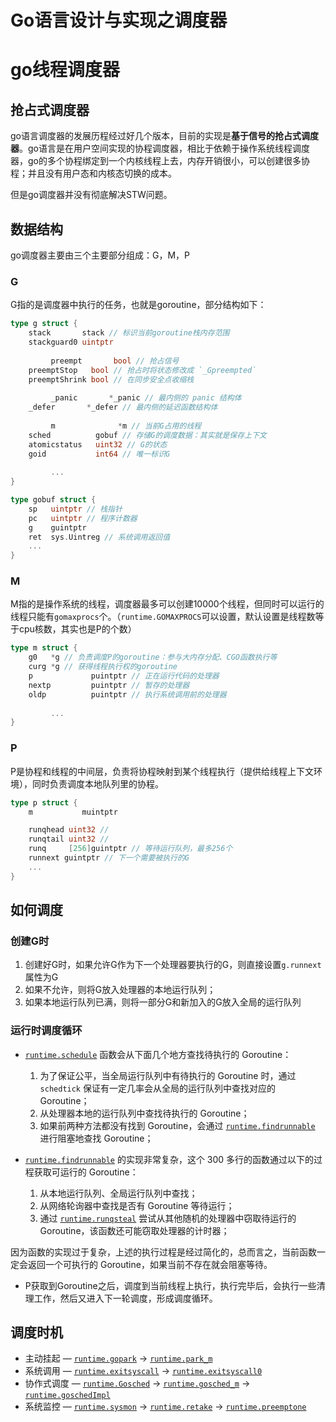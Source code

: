 # Go语言设计与实现之调度器


# go线程调度器

## 抢占式调度器

go语言调度器的发展历程经过好几个版本，目前的实现是**基于信号的抢占式调度器**。go语言是在用户空间实现的协程调度器，相比于依赖于操作系统线程调度器，go的多个协程绑定到一个内核线程上去，内存开销很小，可以创建很多协程；并且没有用户态和内核态切换的成本。

但是go调度器并没有彻底解决STW问题。

## 数据结构

go调度器主要由三个主要部分组成：G，M，P

### G

G指的是调度器中执行的任务，也就是goroutine，部分结构如下：

```go
type g struct {
	stack       stack // 标识当前goroutine栈内存范围
	stackguard0 uintptr
         
         preempt       bool // 抢占信号
	preemptStop   bool // 抢占时将状态修改成 `_Gpreempted`
	preemptShrink bool // 在同步安全点收缩栈
    
         _panic       *_panic // 最内侧的 panic 结构体
	_defer       *_defer // 最内侧的延迟函数结构体
    
         m              *m // 当前G占用的线程
	sched          gobuf // 存储G的调度数据：其实就是保存上下文
	atomicstatus   uint32 // G的状态
	goid           int64 // 唯一标识G
         
         ...
}

type gobuf struct {
	sp   uintptr // 栈指针
	pc   uintptr // 程序计数器
	g    guintptr
	ret  sys.Uintreg // 系统调用返回值
	...
}
```

### M

M指的是操作系统的线程，调度器最多可以创建10000个线程，但同时可以运行的线程只能有`gomaxprocs`个。（`runtime.GOMAXPROCS`可以设置，默认设置是线程数等于cpu核数，其实也是P的个数）

```go
type m struct {
	g0   *g // 负责调度P的goroutine：参与大内存分配、CGO函数执行等
	curg *g // 获得线程执行权的goroutine
	p             puintptr // 正在运行代码的处理器
	nextp         puintptr // 暂存的处理器
	oldp          puintptr // 执行系统调用前的处理器
    
         ...
}
```

### P

P是协程和线程的中间层，负责将协程映射到某个线程执行（提供给线程上下文环境），同时负责调度本地队列里的协程。

```go
type p struct {
	m           muintptr

	runqhead uint32 // 
	runqtail uint32 // 
	runq     [256]guintptr // 等待运行队列，最多256个
	runnext guintptr // 下一个需要被执行的G
	...
}
```

## 如何调度

### 创建G时

1. 创建好G时，如果允许G作为下一个处理器要执行的G，则直接设置`g.runnext`属性为G
2. 如果不允许，则将G放入处理器的本地运行队列；
3. 如果本地运行队列已满，则将一部分G和新加入的G放入全局的运行队列

### 运行时调度循环

- [`runtime.schedule`](https://draveness.me/golang/tree/runtime.schedule) 函数会从下面几个地方查找待执行的 Goroutine：
  1. 为了保证公平，当全局运行队列中有待执行的 Goroutine 时，通过 `schedtick` 保证有一定几率会从全局的运行队列中查找对应的 Goroutine；
  2. 从处理器本地的运行队列中查找待执行的 Goroutine；
  3. 如果前两种方法都没有找到 Goroutine，会通过 [`runtime.findrunnable`](https://draveness.me/golang/tree/runtime.findrunnable) 进行阻塞地查找 Goroutine；

- [`runtime.findrunnable`](https://draveness.me/golang/tree/runtime.findrunnable) 的实现非常复杂，这个 300 多行的函数通过以下的过程获取可运行的 Goroutine：
  1. 从本地运行队列、全局运行队列中查找；
  2. 从网络轮询器中查找是否有 Goroutine 等待运行；
  3. 通过 [`runtime.runqsteal`](https://draveness.me/golang/tree/runtime.runqsteal) 尝试从其他随机的处理器中窃取待运行的 Goroutine，该函数还可能窃取处理器的计时器；

因为函数的实现过于复杂，上述的执行过程是经过简化的，总而言之，当前函数一定会返回一个可执行的 Goroutine，如果当前不存在就会阻塞等待。

- P获取到Goroutine之后，调度到当前线程上执行，执行完毕后，会执行一些清理工作，然后又进入下一轮调度，形成调度循环。

## 调度时机

- 主动挂起 — [`runtime.gopark`](https://draveness.me/golang/tree/runtime.gopark) -> [`runtime.park_m`](https://draveness.me/golang/tree/runtime.park_m)
- 系统调用 — [`runtime.exitsyscall`](https://draveness.me/golang/tree/runtime.exitsyscall) -> [`runtime.exitsyscall0`](https://draveness.me/golang/tree/runtime.exitsyscall0)
- 协作式调度 — [`runtime.Gosched`](https://draveness.me/golang/tree/runtime.Gosched) -> [`runtime.gosched_m`](https://draveness.me/golang/tree/runtime.gosched_m) -> [`runtime.goschedImpl`](https://draveness.me/golang/tree/runtime.goschedImpl)
- 系统监控 — [`runtime.sysmon`](https://draveness.me/golang/tree/runtime.sysmon) -> [`runtime.retake`](https://draveness.me/golang/tree/runtime.retake) -> [`runtime.preemptone`](https://draveness.me/golang/tree/runtime.preemptone)

